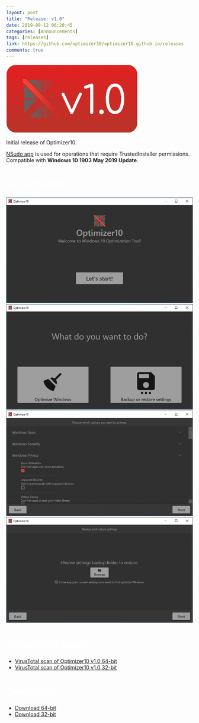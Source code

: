 ```yaml
---
layout: post
title: "Release: v1.0"
date: 2019-08-12 06:20:45
categories: [Announcements]
tags: [releases]
link: https://github.com/optimizer10/optimizer10.github.io/releases
comments: true
---
```


<style>
  h1, h2, h3, h4, h5 ,h6 {
    color: rgba(255,255,255,0.8);
  }
</style>
<img src="/1logo.png"/>

Initial release of Optimizer10.

<a href="https://github.com/M2Team/NSudo">NSudo app</a> is used for operations that require TrustedInstaller permissions.
Compatible with **Windows 10 1903 May 2019 Update**.

# Screenshots
<img src="/release-v-1.0/s1.png"/>
<img src="/release-v-1.0/s2.png"/>
<img src="/release-v-1.0/s3.png"/>
<img src="/release-v-1.0/s4.png"/>

# VirusTotal scans
<ul>
<li><a href="/tags/#releases">VirusTotal scan of Optimizer10 v1.0 64-bit</a></li>
<li><a href="/tags/#releases">VirusTotal scan of Optimizer10 v1.0 32-bit</a></li>
</ul>

# Download
<ul>
<li><a href="/tags/#releases">Download 64-bit</a></li>
<li><a href="/tags/#releases">Download 32-bit</a></li>
</ul>